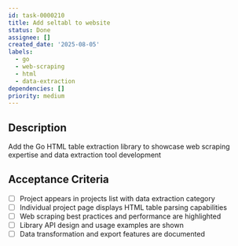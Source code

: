 ```yaml
---
id: task-0000210
title: Add seltabl to website
status: Done
assignee: []
created_date: '2025-08-05'
labels:
  - go
  - web-scraping
  - html
  - data-extraction
dependencies: []
priority: medium
---
```


## Description

Add the Go HTML table extraction library to showcase web scraping expertise and data extraction tool development

## Acceptance Criteria

- [ ] Project appears in projects list with data extraction category
- [ ] Individual project page displays HTML table parsing capabilities
- [ ] Web scraping best practices and performance are highlighted
- [ ] Library API design and usage examples are shown
- [ ] Data transformation and export features are documented
